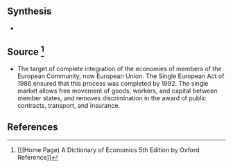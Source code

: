 ## Synthesis
- 
## Source [^1]
- The target of complete integration of the economies of members of the European Community, now European Union. The Single European Act of 1986 ensured that this process was completed by 1992. The single market allows free movement of goods, workers, and capital between member states, and removes discrimination in the award of public contracts, transport, and insurance.
## References

[^1]: [[(Home Page) A Dictionary of Economics 5th Edition by Oxford Reference]]